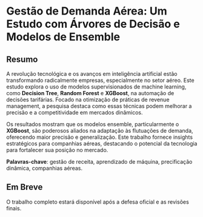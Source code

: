 # Gestão de Demanda Aérea: Um Estudo com Árvores de Decisão e Modelos de Ensemble

## Resumo

A revolução tecnológica e os avanços em inteligência artificial estão transformando radicalmente empresas, especialmente no setor aéreo. Este estudo explora o uso de modelos supervisionados de machine learning, como **Decision Tree**, **Random Forest** e **XGBoost**, na automação de decisões tarifárias. Focado na otimização de práticas de revenue management, a pesquisa destaca como essas técnicas podem melhorar a precisão e a competitividade em mercados dinâmicos.

Os resultados mostram que os modelos ensemble, particularmente o **XGBoost**, são poderosos aliados na adaptação às flutuações de demanda, oferecendo maior precisão e generalização. Este trabalho fornece insights estratégicos para companhias aéreas, destacando o potencial da tecnologia para fortalecer sua posição no mercado.

**Palavras-chave**: gestão de receita, aprendizado de máquina, precificação dinâmica, companhias aéreas.

## Em Breve

O trabalho completo estará disponível após a defesa oficial e as revisões finais.
